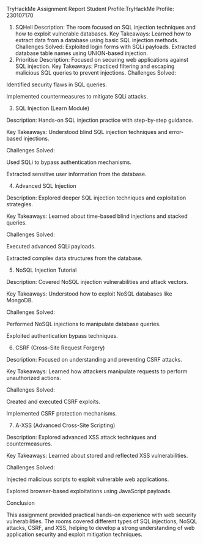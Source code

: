 TryHackMe Assignment Report
Student Profile:TryHackMe Profile: 230107170
1. SQHell
Description: The room focused on SQL injection techniques and how to exploit vulnerable databases.
Key Takeaways: Learned how to extract data from a database using basic SQL injection methods.
Challenges Solved:
Exploited login forms with SQLi payloads.
Extracted database table names using UNION-based injection.
2. Prioritise
Description: Focused on securing web applications against SQL injection.
Key Takeaways: Practiced filtering and escaping malicious SQL queries to prevent injections.
Challenges Solved:

Identified security flaws in SQL queries.

Implemented countermeasures to mitigate SQLi attacks.

3. SQL Injection (Learn Module)

Description: Hands-on SQL injection practice with step-by-step guidance.

Key Takeaways: Understood blind SQL injection techniques and error-based injections.

Challenges Solved:

Used SQLi to bypass authentication mechanisms.

Extracted sensitive user information from the database.

4. Advanced SQL Injection

Description: Explored deeper SQL injection techniques and exploitation strategies.

Key Takeaways: Learned about time-based blind injections and stacked queries.

Challenges Solved:

Executed advanced SQLi payloads.

Extracted complex data structures from the database.

5. NoSQL Injection Tutorial

Description: Covered NoSQL injection vulnerabilities and attack vectors.

Key Takeaways: Understood how to exploit NoSQL databases like MongoDB.

Challenges Solved:

Performed NoSQL injections to manipulate database queries.

Exploited authentication bypass techniques.

6. CSRF (Cross-Site Request Forgery)

Description: Focused on understanding and preventing CSRF attacks.

Key Takeaways: Learned how attackers manipulate requests to perform unauthorized actions.

Challenges Solved:

Created and executed CSRF exploits.

Implemented CSRF protection mechanisms.

7. A-XSS (Advanced Cross-Site Scripting)

Description: Explored advanced XSS attack techniques and countermeasures.

Key Takeaways: Learned about stored and reflected XSS vulnerabilities.

Challenges Solved:

Injected malicious scripts to exploit vulnerable web applications.

Explored browser-based exploitations using JavaScript payloads.

Conclusion

This assignment provided practical hands-on experience with web security vulnerabilities. The rooms covered different types of SQL injections, NoSQL attacks, CSRF, and XSS, helping to develop a strong understanding of web application security and exploit mitigation techniques.


